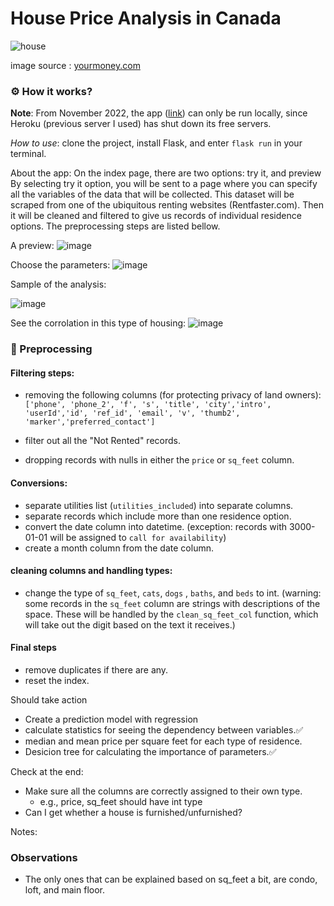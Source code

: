 # House Price Analysis in Canada
![house](https://github.com/mitramir55/House-price-analysis/blob/main/static/assets/house-prices-scaled.jpg)

image source : [yourmoney.com](https://www.yourmoney.com/mortgages/house-prices-rise-at-fastest-pace-since-2007/)

### ⚙  How it works? 

**Note**: From November 2022, the app ([link](https://analyze-house-rentals.herokuapp.com/)) can only be run locally, since Heroku (previous server I used) has shut down its free
servers. 

*How to use*: clone the project, install Flask, and enter `flask run` in your terminal.

About the app:
On the index page, there are two options: try it, and preview
By selecting try it option, you will be sent to a page where you can specify all the 
variables of the data that will be collected. 
This dataset will be scraped from one of the ubiquitous renting websites (Rentfaster.com). 
Then it will be cleaned and filtered to give us records of individual residence options. 
The preprocessing steps are listed bellow.

A preview:
![image](https://user-images.githubusercontent.com/53291220/198903619-102370bf-7bb9-403d-8b20-d704c1fd2081.png)

Choose the parameters:
![image](https://user-images.githubusercontent.com/53291220/196306655-68012b6f-38c9-42e4-a333-a24742b9a85f.png)


Sample of the analysis:

![image](https://user-images.githubusercontent.com/53291220/196307465-caaa45a1-b858-47c8-abdf-e1f18bb0452d.png)

See the corrolation in this type of housing:
![image](https://user-images.githubusercontent.com/53291220/196307634-e8aa20c8-332d-4687-a65d-e8732ce655c4.png)


### 🧹 Preprocessing

#### Filtering steps:

* removing the following columns (for protecting privacy of land owners):
`['phone', 'phone_2', 'f', 's', 'title', 'city','intro', 'userId','id', 'ref_id', 'email', 'v', 'thumb2', 'marker','preferred_contact']`

* filter out all the "Not Rented" records.
* dropping records with nulls in either the `price` or `sq_feet` column.



#### Conversions:

* separate utilities list (`utilities_included`) into separate columns. 
* separate records which include more than one residence option.
* convert the date column into datetime. (exception: records with 3000-01-01 will be assigned to `call for availability`)
* create a month column from the date column. 



#### cleaning columns and handling types:

* change the type of `sq_feet`, `cats`, `dogs` , `baths`, and `beds` to int. (warning: some records in the `sq_feet` column are strings with descriptions of the space. These will be handled by the `clean_sq_feet_col` function, which will take out the digit based on the text it receives.)



#### Final steps

* remove duplicates if there are any.
* reset the index.


Should take action



* Create a prediction model with regression
* calculate statistics for seeing the dependency between variables.✅
* median and mean price per square feet for each type of residence.
* Desicion tree for calculating the importance of parameters.✅

Check at the end:
* Make sure all the columns are correctly assigned to their own type.
    * e.g., price, sq_feet should have int type
* Can I get whether a house is furnished/unfurnished?



Notes:


### Observations
* The only ones that can be explained based on sq_feet a bit, are condo, loft, and main floor.
